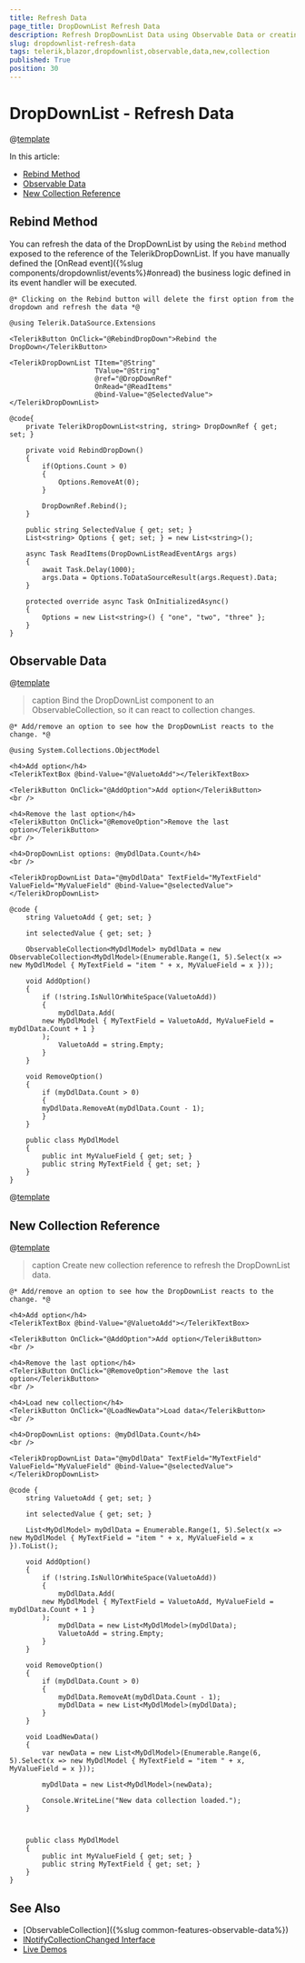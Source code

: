 ```yaml
---
title: Refresh Data
page_title: DropDownList Refresh Data
description: Refresh DropDownList Data using Observable Data or creating a new Collection reference.
slug: dropdownlist-refresh-data
tags: telerik,blazor,dropdownlist,observable,data,new,collection
published: True
position: 30
---
```


# DropDownList - Refresh Data

@[template](/_contentTemplates/common/observable-data.md#intro)

In this article:

- [Rebind Method](#rebind-method)
- [Observable Data](#observable-data)
- [New Collection Reference](#new-collection-reference)


## Rebind Method

You can refresh the data of the DropDownList by using the `Rebind` method exposed to the reference of the TelerikDropDownList. If you have manually defined the [OnRead event]({%slug components/dropdownlist/events%}#onread) the business logic defined in its event handler will be executed. 

````CSHTML
@* Clicking on the Rebind button will delete the first option from the dropdown and refresh the data *@

@using Telerik.DataSource.Extensions

<TelerikButton OnClick="@RebindDropDown">Rebind the DropDown</TelerikButton>

<TelerikDropDownList TItem="@String" 
                     TValue="@String"
                     @ref="@DropDownRef"
                     OnRead="@ReadItems"
                     @bind-Value="@SelectedValue">
</TelerikDropDownList>

@code{
    private TelerikDropDownList<string, string> DropDownRef { get; set; }

    private void RebindDropDown()
    {
        if(Options.Count > 0)
        {
            Options.RemoveAt(0);
        }

        DropDownRef.Rebind();
    }

    public string SelectedValue { get; set; }
    List<string> Options { get; set; } = new List<string>();

    async Task ReadItems(DropDownListReadEventArgs args)
    {
        await Task.Delay(1000);
        args.Data = Options.ToDataSourceResult(args.Request).Data;
    }

    protected override async Task OnInitializedAsync()
    {
        Options = new List<string>() { "one", "two", "three" };
    }
}
````

## Observable Data

@[template](/_contentTemplates/common/observable-data.md#observable-data)


>caption Bind the DropDownList component to an ObservableCollection, so it can react to collection changes.

````CSHTML
@* Add/remove an option to see how the DropDownList reacts to the change. *@

@using System.Collections.ObjectModel

<h4>Add option</h4>
<TelerikTextBox @bind-Value="@ValuetoAdd"></TelerikTextBox>

<TelerikButton OnClick="@AddOption">Add option</TelerikButton>
<br />

<h4>Remove the last option</h4>
<TelerikButton OnClick="@RemoveOption">Remove the last option</TelerikButton>
<br />

<h4>DropDownList options: @myDdlData.Count</h4>
<br />

<TelerikDropDownList Data="@myDdlData" TextField="MyTextField" ValueField="MyValueField" @bind-Value="@selectedValue">
</TelerikDropDownList>

@code {
    string ValuetoAdd { get; set; }

    int selectedValue { get; set; }

    ObservableCollection<MyDdlModel> myDdlData = new ObservableCollection<MyDdlModel>(Enumerable.Range(1, 5).Select(x => new MyDdlModel { MyTextField = "item " + x, MyValueField = x }));

    void AddOption()
    {
        if (!string.IsNullOrWhiteSpace(ValuetoAdd))
        {
            myDdlData.Add(
        new MyDdlModel { MyTextField = ValuetoAdd, MyValueField = myDdlData.Count + 1 }
        );
            ValuetoAdd = string.Empty;
        }
    }

    void RemoveOption()
    {
        if (myDdlData.Count > 0)
        {
        myDdlData.RemoveAt(myDdlData.Count - 1);
        }
    }

    public class MyDdlModel
    {
        public int MyValueField { get; set; }
        public string MyTextField { get; set; }
    }
}
````

@[template](/_contentTemplates/common/observable-data.md#tip-for-new-collection)

## New Collection Reference

@[template](/_contentTemplates/common/observable-data.md#refresh-data)

>caption Create new collection reference to refresh the DropDownList data.

````CSHTML
@* Add/remove an option to see how the DropDownList reacts to the change. *@

<h4>Add option</h4>
<TelerikTextBox @bind-Value="@ValuetoAdd"></TelerikTextBox>

<TelerikButton OnClick="@AddOption">Add option</TelerikButton>
<br />

<h4>Remove the last option</h4>
<TelerikButton OnClick="@RemoveOption">Remove the last option</TelerikButton>
<br />

<h4>Load new collection</h4>
<TelerikButton OnClick="@LoadNewData">Load data</TelerikButton>
<br />

<h4>DropDownList options: @myDdlData.Count</h4>
<br />

<TelerikDropDownList Data="@myDdlData" TextField="MyTextField" ValueField="MyValueField" @bind-Value="@selectedValue">
</TelerikDropDownList>

@code {
    string ValuetoAdd { get; set; }

    int selectedValue { get; set; }

    List<MyDdlModel> myDdlData = Enumerable.Range(1, 5).Select(x => new MyDdlModel { MyTextField = "item " + x, MyValueField = x }).ToList();

    void AddOption()
    {
        if (!string.IsNullOrWhiteSpace(ValuetoAdd))
        {
            myDdlData.Add(
        new MyDdlModel { MyTextField = ValuetoAdd, MyValueField = myDdlData.Count + 1 }
        );
            myDdlData = new List<MyDdlModel>(myDdlData);
            ValuetoAdd = string.Empty;
        }
    }

    void RemoveOption()
    {
        if (myDdlData.Count > 0)
        {
            myDdlData.RemoveAt(myDdlData.Count - 1);
            myDdlData = new List<MyDdlModel>(myDdlData);
        }
    }

    void LoadNewData()
    {
        var newData = new List<MyDdlModel>(Enumerable.Range(6, 5).Select(x => new MyDdlModel { MyTextField = "item " + x, MyValueField = x }));

        myDdlData = new List<MyDdlModel>(newData);

        Console.WriteLine("New data collection loaded.");
    }



    public class MyDdlModel
    {
        public int MyValueField { get; set; }
        public string MyTextField { get; set; }
    }
}
````

## See Also

  * [ObservableCollection]({%slug common-features-observable-data%})
  * [INotifyCollectionChanged Interface](https://docs.microsoft.com/en-us/dotnet/api/system.collections.specialized.inotifycollectionchanged?view=netframework-4.8)
  * [Live Demos](https://demos.telerik.com/blazor-ui/)